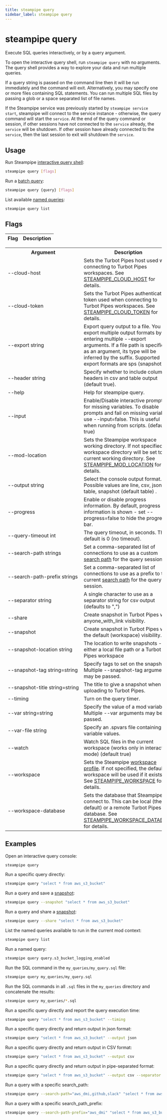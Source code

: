 ```yaml
---
title: steampipe query
sidebar_label: steampipe query
---
```


# steampipe query
Execute SQL queries interactively, or by a query argument.

To open the interactive query shell, run `steampipe query` with no arguments.  The query shell provides a way to explore your data and run multiple queries. 

If a query string is passed on the command line then it will be run immediately and the command will exit.  Alternatively, you may specify one or more files containing SQL statements.  You can run multiple SQL files by passing a glob or a space separated list of file names.

If the Steampipe service was previously started by `steampipe service start`, steampipe will connect to the service instance - otherwise, the query command will start the `service`. At the end of the query command or session, if other sessions have not connected to the `service` already, the `service` will be shutdown. If other session have already connected to the `service`, then the last session to exit will shutdown the `service`.

## Usage
Run Steampipe [interactive query shell](/docs/query/query-shell):
```bash
steampipe query [flags]
```

Run a [batch query](/docs/query/batch-query):
```bash
steampipe query {query} [flags]
```

List available [named queries](/docs/query/batch-query#named-queries):
```bash
steampipe query list
```


## Flags

| Flag | Description
|-|-


<table>
  <tr> 
    <th> Argument </th> 
    <th> Description </th> 
  </tr>
  <tr> 
    <td nowrap="true"> <inlineCode>--cloud-host</inlineCode> </td> 
    <td>  Sets the Turbot Pipes host used when connecting to Turbot Pipes workspaces. See <a href="reference/env-vars/steampipe_cloud_host">STEAMPIPE_CLOUD_HOST</a> for details.</td> 
  </tr>

  <tr> 
    <td nowrap="true"> <inlineCode>--cloud-token</inlineCode> </td> 
    <td>  Sets the Turbot Pipes authentication token used when connecting to Turbot Pipes workspaces. See <a href="reference/env-vars/steampipe_cloud_token">STEAMPIPE_CLOUD_TOKEN</a> for details.</td> 
  </tr>

  <tr> 
    <td nowrap="true"> <inlineCode>--export string</inlineCode>  </td> 
    <td> Export query output to a file.  You may export multiple output formats by entering multiple <inlineCode>--export</inlineCode> arguments.  If a file path is specified as an argument, its type will be inferred by the suffix.  Supported export formats are  <inlineCode>sps</inlineCode> (<inlineCode>snapshot</inlineCode>).
    </td> 

  </tr>


  <tr> 
    <td nowrap="true"> <inlineCode>--header string</inlineCode>  </td> 
    <td> Specify whether to include column headers in csv and table output (default <inlineCode>true</inlineCode>).</td> 
  </tr>

  <tr> 
    <td nowrap="true"> <inlineCode>--help</inlineCode> </td> 
    <td>  Help for <inlineCode>steampipe query.</inlineCode></td> 
  </tr>

  <tr> 
    <td nowrap="true"> <inlineCode>--input</inlineCode> </td> 
    <td>  Enable/Disable interactive prompts for missing variables.  To disable prompts and fail on missing variables, use <inlineCode>--input=false</inlineCode>.  This is useful when running from scripts. (default true)</td> 
  </tr>

  <tr> 
    <td nowrap="true"> <inlineCode>--mod-location </inlineCode> </td> 
    <td>  Sets the Steampipe workspace working directory. If not specified, the workspace directory will be set to the current working directory. See <a href="reference/env-vars/steampipe_mod_location">STEAMPIPE_MOD_LOCATION</a> for details. </td> 
  </tr>

  <tr> 
    <td nowrap="true"> <inlineCode>--output string</inlineCode> </td> 
    <td>  Select the console output format.   Possible values are <inlineCode>line, csv, json, table, snapshot</inlineCode> (default <inlineCode>table) </inlineCode>. </td> 
  </tr>

  <tr> 
    <td nowrap="true"> <inlineCode>--progress</inlineCode>  </td> 
    <td> Enable or disable progress information. By default, progress information is shown - set <inlineCode>--progress=false</inlineCode> to hide the progress bar.  </td>
  </tr>

  <tr> 
    <td nowrap="true"> <inlineCode>--query-timeout int</inlineCode>  </td> 
    <td>  The query timeout, in seconds.  The default is <inlineCode>0</inlineCode>  (no timeout).  </td>
  </tr>

  <tr> 
    <td nowrap="true"> <inlineCode>--search-path strings</inlineCode>  </td> 
    <td>  Set a comma-separated list of connections to use as a custom <a href="managing/connections#setting-the-search-path">search path</a> for the query session. </td>
  </tr>
      <tr> 
    <td nowrap="true"> <inlineCode>--search-path-prefix strings</inlineCode>  </td> 
    <td>  Set a comma-separated list of connections to use as a prefix to the current <a href="managing/connections#setting-the-search-path">search path</a> for the query session. </td>
  </tr>
  <tr> 
    <td nowrap="true"> <inlineCode>--separator string</inlineCode>  </td> 
    <td>  A single character to use as a separator string for csv output (defaults to  ",")  </td>
  </tr>


  <tr> 
    <td nowrap="true"> <inlineCode>--share</inlineCode>  </td> 
    <td> Create snapshot in Turbot Pipes with <inlineCode>anyone_with_link</inlineCode> visibility.  </td>
  </tr>

  <tr> 
    <td nowrap="true"> <inlineCode>--snapshot</inlineCode>  </td> 
    <td> Create snapshot in Turbot Pipes with the default (<inlineCode>workspace</inlineCode>) visibility.  </td>
  </tr>
    
  <tr> 
    <td nowrap="true"> <inlineCode>--snapshot-location string</inlineCode>  </td> 
    <td> The location to write snapshots - either a local file path or a Turbot Pipes workspace  </td>
  </tr>

  <tr> 
    <td nowrap="true"> <inlineCode>--snapshot-tag string=string  </inlineCode>  </td> 
    <td> Specify tags to set on the snapshot.  Multiple <inlineCode>--snapshot-tag </inlineCode> arguments may be passed.</td>
  </tr>


  <tr> 
    <td nowrap="true"> <inlineCode>--snapshot-title string=string  </inlineCode>  </td> 
    <td> The title to give a snapshot when uploading to Turbot Pipes.  </td>
  </tr>




  <tr> 
    <td nowrap="true"> <inlineCode>--timing  </inlineCode>  </td> 
    <td>Turn on the query timer.  </td>
  </tr>



  <tr> 
    <td nowrap="true"> <inlineCode>--var string=string </inlineCode>  </td> 
    <td>  Specify the value of a mod variable.  Multiple <inlineCode>--var </inlineCode> arguments may be passed.
    </td>
  </tr>
  <tr> 
    <td nowrap="true"> <inlineCode>--var-file string</inlineCode>  </td> 
    <td>  Specify an .spvars file containing mod variable values. 
    </td>
  </tr>

  <tr> 
    <td nowrap="true"> <inlineCode>--watch</inlineCode>  </td> 
    <td> Watch SQL files in the current workspace (works only in interactive mode) (default true)
    </td>
  </tr>

  <tr> 
    <td nowrap="true"> <inlineCode>--workspace</inlineCode>  </td> 
    <td>  Sets the Steampipe <a href="/docs/managing/workspaces"> workspace profile</a>.  If not specified, the <inlineCode>default</inlineCode> workspace will be used if it exists.  See <a href="/docs/reference/env-vars/steampipe_workspace">STEAMPIPE_WORKSPACE</a> for details.</td>
  </tr>

  <tr> 
    <td nowrap="true"> <inlineCode>--workspace-database</inlineCode>  </td> 
    <td>  Sets the database that Steampipe will connect to. This can be <inlineCode>local</inlineCode> (the default) or a remote Turbot Pipes database.  See <a href="/docs/reference/env-vars/steampipe_workspace_database">STEAMPIPE_WORKSPACE_DATABASE</a> for details. </td>
  </tr>
</table>




## Examples

Open an interactive query console:
```bash
steampipe query
```

Run a specific query directly:
```bash
steampipe query "select * from aws_s3_bucket"
```

Run a query and save a [snapshot](/docs/snapshots/batch-snapshots):
```bash
steampipe query --snapshot "select * from aws_s3_bucket"
```

Run a query and share a [snapshot](/docs/snapshots/batch-snapshots):
```bash
steampipe query --share "select * from aws_s3_bucket"
```

List the named queries available to run in the current mod context:

```bash
steampipe query list
```

Run a named query:
```bash
steampipe query query.s3_bucket_logging_enabled
```


Run the SQL command in the `my_queries/my_query.sql` file:
```bash
steampipe query my_queries/my_query.sql
```

Run the SQL commands in all `.sql` files in the `my_queries` directory and concatenate the results:
```bash
steampipe query my_queries/*.sql
```

Run a specific query directly and report the query execution time:
```bash
steampipe query "select * from aws_s3_bucket" --timing
```

Run a specific query directly and return output in json format:
```bash
steampipe query "select * from aws_s3_bucket" --output json
```

Run a specific query directly and return output in CSV format:
```bash
steampipe query "select * from aws_s3_bucket" --output csv
```

Run a specific query directly and return output in pipe-separated format:
```bash
steampipe query "select * from aws_s3_bucket" --output csv --separator '|'
```


Run a query with a specific search_path:
```bash
steampipe query --search-path="aws_dmi,github,slack" "select * from aws_s3_bucket"
```

Run a query with a specific search_path_prefix:
```bash
steampipe query --search-path-prefix="aws_dmi" "select * from aws_s3_bucket"
```